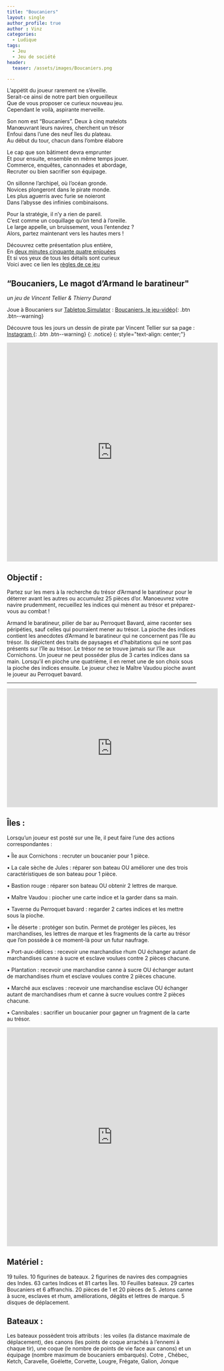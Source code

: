 ```yaml
---
title: "Boucaniers"
layout: single
author_profile: true
author : Vinz
categories:
  - Ludique
tags:
  - Jeu
  - Jeu de société
header:
  teaser: /assets/images/Boucaniers.png

---
```

L’appétit du joueur rarement ne s’éveille.  
Serait-ce ainsi de notre part bien orgueilleux  
Que de vous proposer ce curieux nouveau jeu.  
Cependant le voilà, aspirante merveille.   
  
Son nom est “Boucaniers”. Deux à cinq matelots  
Manœuvrant leurs navires, cherchent un trésor  
Enfoui dans l’une des neuf îles du plateau.   
Au début du tour, chacun dans l’ombre élabore  
  
Le cap que son bâtiment devra emprunter  
Et pour ensuite, ensemble en même temps jouer.  
Commerce, enquêtes, canonnades et abordage,  
Recruter ou bien sacrifier son équipage.  
  
On sillonne l’archipel, où l’océan gronde.  
Novices plongeront dans le pirate monde.  
Les plus aguerris avec furie se noieront  
Dans l’abysse des infinies combinaisons.  
  
Pour la stratégie, il n’y a rien de pareil.  
C’est comme un coquillage qu’on tend à l’oreille.  
Le large appelle, un bruissement, vous l’entendez ?  
Alors, partez maintenant vers les hautes mers !  
  
Découvrez cette présentation plus entière,\
En [deux minutes cinquante quatre enjouées](https://vimeo.com/482721145)\
Et si vos yeux de tous les détails sont curieux\
Voici avec ce lien les [règles de ce jeu](https://drive.google.com/file/d/15Bbf5UjPHZma1LaqsoIpHrHpwo1w2Dk3/view?usp=sharing)

## “Boucaniers, Le magot d’Armand le baratineur"
*un jeu de Vincent Tellier & Thierry Durand*

Joue à Boucaniers sur [Tabletop Simulator](https://steamcommunity.com/app/286160) : [Boucaniers, le jeu-vidéo](https://steamcommunity.com/sharedfiles/filedetails/?id=2347203900&){: .btn .btn--warning}

Découvre tous les jours un dessin de pirate par Vincent Tellier sur sa page : [Instagram ](https://www.instagram.com/vinzjb/){: .btn .btn--warning}
{: .notice} 
{: style="text-align: center;"}

<iframe src="https://www.instagram.com/vinzjb/embed" width="560" height="580" frameborder="0"> </iframe>

## Objectif :
Partez sur les mers à la recherche du trésor d’Armand le baratineur pour le déterrer avant les
autres ou accumulez 25 pièces d’or. Manoeuvrez votre navire prudemment, recueillez les indices qui mènent au trésor et préparez-vous au combat !

Armand le baratineur, pilier de bar au Perroquet Bavard, aime raconter ses péripéties, sauf celles qui pourraient mener au trésor. La pioche des indices contient les anecdotes d’Armand le baratineur qui ne concernent pas l’île au trésor. Ils dépictent des traits de paysages et d’habitations qui ne sont pas présents sur l’île au trésor. Le trésor ne se trouve jamais sur l’île aux Cornichons. Un joueur ne peut posséder plus de 3 cartes indices dans sa main. Lorsqu’il en pioche une quatrième, il en remet une de son choix sous la pioche des indices ensuite. Le joueur chez le Maître Vaudou pioche avant le joueur au Perroquet bavard.

---

<iframe width="560" height="315" src="https://www.youtube.com/embed/P7Rf7-XlByg" title="YouTube video player" frameborder="0" allow="accelerometer; autoplay; clipboard-write; encrypted-media; gyroscope; picture-in-picture; web-share" allowfullscreen></iframe>

## Îles :
Lorsqu’un joueur est posté sur une île, il peut faire l’une des actions correspondantes :

• Île aux Cornichons : recruter un boucanier pour 1 pièce.

• La cale sèche de Jules : réparer son bateau OU améliorer une des trois caractéristiques de son bateau pour 1 pièce.

• Bastion rouge : réparer son bateau OU obtenir 2 lettres de marque.

• Maître Vaudou : piocher une carte indice et la garder dans sa main.

• Taverne du Perroquet bavard : regarder 2 cartes indices et les mettre sous la pioche.

• Île déserte : protéger son butin. Permet de protéger les pièces, les marchandises, les lettres de marque et les fragments de la carte au trésor que l’on possède à ce moment-là pour un futur naufrage.

• Port-aux-délices : recevoir une marchandise rhum OU échanger autant de marchandises canne à sucre et esclave voulues contre 2 pièces chacune.

• Plantation : recevoir une marchandise canne à sucre OU échanger autant de marchandises rhum et esclave voulues contre 2 pièces chacune.

• Marché aux esclaves : recevoir une marchandise esclave OU échanger autant de marchandises
rhum et canne à sucre voulues contre 2 pièces chacune.

• Cannibales : sacrifier un boucanier pour gagner un fragment de la carte au trésor.

<iframe src="https://www.instagram.com/p/Cn9fk-ZMMC2/embed" width="560" height="580" frameborder="0"> </iframe>


## Matériel :
19 tuiles. 10 figurines de bateaux. 2 figurines de navires des compagnies des Indes. 63 cartes
Indices et 81 cartes Îles. 10 Feuilles bateaux. 29 cartes Boucaniers et 6 affranchis. 20 pièces de 1 et 20 pièces de 5. Jetons canne à sucre, esclaves et rhum, améliorations, dégâts et lettres de marque. 5 disques de déplacement.

## Bateaux :
Les bateaux possèdent trois attributs : les voiles (la distance maximale de déplacement), des canons (les points de coque arrachés à l’ennemi à chaque tir), une coque (le nombre de points de vie face aux canons) et un équipage (nombre maximum de boucaniers embarqués).
Cotre , Chébec, Ketch, Caravelle, Goélette, Corvette, Lougre, Frégate, Galion, Jonque

<img src="/assets/images/Boucaniers.png" alt="">




